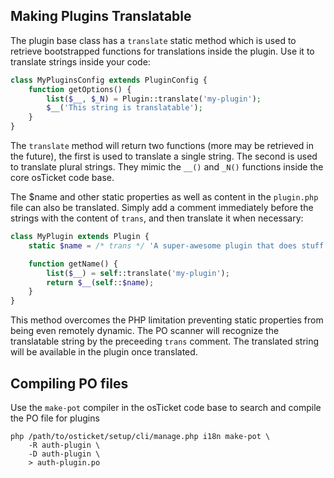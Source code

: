 Making Plugins Translatable
---------------------------

The plugin base class has a `translate` static method which is used to
retrieve bootstrapped functions for translations inside the plugin. Use it
to translate strings inside your code:

```php
class MyPluginsConfig extends PluginConfig {
    function getOptions() {
        list($__, $_N) = Plugin::translate('my-plugin');
        $__('This string is translatable');
    }
}
```

The `translate` method will return two functions (more may be retrieved in
the future), the first is used to translate a single string. The second is
used to translate plural strings. They mimic the `__()` and `_N()` functions
inside the core osTicket code base.

The $name and other static properties as well as content in the `plugin.php`
file can also be translated. Simply add a comment immediately before the
strings with the content of `trans`, and then translate it when necessary:

```php
class MyPlugin extends Plugin {
    static $name = /* trans */ 'A super-awesome plugin that does stuff';

    function getName() {
        list($__) = self::translate('my-plugin');
        return $__(self::$name);
    }
}
```

This method overcomes the PHP limitation preventing static properties from
being even remotely dynamic. The PO scanner will recognize the translatable
string by the preceeding `trans` comment. The translated string will be
available in the plugin once translated.

Compiling PO files
------------------

Use the `make-pot` compiler in the osTicket code base to search and compile
the PO file for plugins

    php /path/to/osticket/setup/cli/manage.php i18n make-pot \
        -R auth-plugin \
        -D auth-plugin \
        > auth-plugin.po
